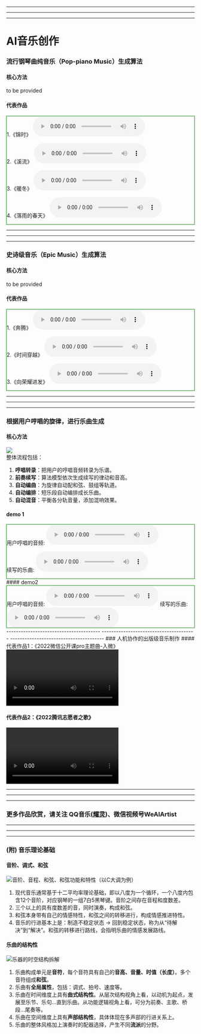 ---------------------------------------
---------------------------------------
---------------------------------------

# AI音乐创作



### 流行钢琴曲纯音乐（Pop-piano Music）生成算法

#### 核心方法
to be provided

#### 代表作品
<div text-align="center"  style="border:1px solid green">
1.《锦时》
<audio controls="">
<source src="/music/resource/audio/lovely_ages.mp3" type="audio/mp3" />
</audio>
<br/>

2.《溪流》
<audio controls="">
<source src="/music/resource/audio/stream.mp3" type="audio/mp3" />
</audio>
<br/>

3.《暖冬》
<audio controls="">
<source src="/music/resource/audio/warm_winter.mp3" type="audio/mp3" />
</audio>
<br/>

4.《落雨的春天》
<audio controls="">
<source src="/music/resource/audio/raining _spring.mp3" type="audio/mp3" />
</audio>
</div>

---------------------------------------
---------------------------------------
---------------------------------------

### 史诗级音乐（Epic Music）生成算法

#### 核心方法
  to be provided

#### 代表作品
<div text-align="center"  style="border:1px solid green">
1.《奔腾》
<audio controls="">
<source src="/music/resource/audio/gallop.mp3" type="audio/mp3" />
</audio>
<br/>
 
2.《时间穿越》
<audio controls="">
<source src="/music/resource/audio/time_travel.mp3" type="audio/mp3" />
</audio>
<br/>

3.《向荣耀进发》
<audio controls="">
<source src="/music/resource/audio/head_for_glory.mp3" type="audio/mp3" />
</audio>
<br/>

</div>

---------------------------------------
---------------------------------------
---------------------------------------
### 根据用户哼唱的旋律，进行乐曲生成

#### 核心方法
<div>
<img src="/music/resource/image/humming.jpeg" /> <br/>
整体流程包括：<br/>
<ol>
<li><b>哼唱转录</b>：把用户的哼唱音频转录为乐谱。 </li>
<li><b>前奏续写</b>：算法模型依次生成续写的律动和音高。 </li>
<li><b>自动编曲</b>：为旋律自动配和弦、鼓组等轨道。 </li>
<li><b>自动编排</b>：短乐段自动编排成长乐曲。 </li>
<li><b>自动混音</b>：平衡各分轨音量，添加混响效果。 </li>
</ol>
</div> 

#### demo 1
<div text-align="center" style="border:1px solid green">
用户哼唱的音频:
<audio controls="">
<source src="/music/resource/audio/head_for_glory.mp3" type="audio/mp3" />
</audio>

续写的乐曲:
<audio controls="">
<source src="/music/resource/audio/head_for_glory.mp3" type="audio/mp3" />
</audio>

</div>
#### demo2

<div text-align="center"  style="border:1px solid green">
用户哼唱的音频:
<audio controls="">
<source src="/music/resource/audio/head_for_glory.mp3" type="audio/mp3" />
</audio>
续写的乐曲:
<audio controls="">
<source src="/music/resource/audio/head_for_glory.mp3" type="audio/mp3" />
</audio>

</div>
---------------------------------------
---------------------------------------
---------------------------------------
### 人机协作的出版级音乐制作
<!--
####  协同过程
- 人类作曲者给出基本的和弦行进框架。
- 算法生成旋律和伴奏。
- 填词。
- 现场录制。
- 后期：修音、混音、母带。
- 发行
-->
#### 代表作品1：《2022微信公开课pro主题曲-入微》
<video width="" height="" controls>
<source src="/music/resource/video/ruwei.mov">
</video>

#### 代表作品2：《2022腾讯志愿者之歌》
<video width="" height="" controls>
<source src="/music/resource/video/volunteer.mov">
</video>

---------------------------------------
---------------------------------------
---------------------------------------
### 更多作品欣赏，请关注 QQ音乐(<a href="https://y.qq.com/n/ryqq/singer/002dUuzA0FI573/album">耀灵</a>)、微信视频号WeAIArtist

---------------------------------------
---------------------------------------
---------------------------------------
### (附) 音乐理论基础

#### 音阶、调式、和弦
<div>
<img src="/music/resource/image/Cmajor.jpeg" alt="音阶、音程、和弦、和弦功能和特性（以C大调为例）">  <br/>
<ol>
<li>现代音乐通常基于十二平均率理论基础，即以八度为一个循环，一个八度内包含12个音阶，对应钢琴的一组7白5黑琴键。音阶之间存在音程和度数差。</li>
<li>三个以上的具有度数差的音，同时演奏，构成和弦。</li>
<li>和弦本身带有自己的情感特性，和弦之间的转移进行，构成情感推进特性。</li>
<li>音乐的行进基本上是：制造不稳定状态 -> 回到稳定状态，称为从“待解决”到“解决”。和弦的转移进行路线，会指明乐曲的情感发展路线。</li>
</ol>
</div>


#### 乐曲的结构性
<div >
<img src="/music/resource/image/overview.jpeg" alt="乐器的时空结构拆解"/><br/>

<ol>
<li>乐曲构成单元是<b>音符</b>，每个音符具有自己的<b>音高、音量、时值（长度）</b>。多个音符组成<b>和弦</b>。</li>
<li>乐曲有<b>全局属性</b>，包括：调式、拍号、速度等。</li>
<li>乐曲在时间维度上具有<b>曲式结构性</b>。从层次结构视角上看，以动机为起点，发展至乐节、乐句...直到乐曲。从功能逻辑视角上看，可分为前奏、主歌、桥段...尾奏等。</li>
<li>乐曲在空间维度上具有<b>声部结构性</b>，具体体现在多声部的行进关系上。</li>
<li>乐曲的整体风格加上演奏时的配器选择，产生不同<b>流派</b>的分野。</li>
</ol>

</div>
